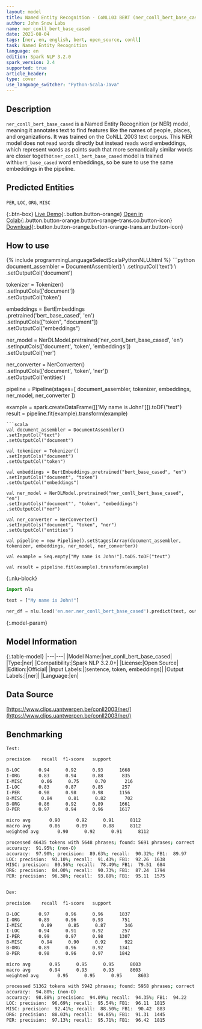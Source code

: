 ```yaml
---
layout: model
title: Named Entity Recognition - CoNLL03 BERT (ner_conll_bert_base_cased)
author: John Snow Labs
name: ner_conll_bert_base_cased
date: 2021-08-04
tags: [ner, en, english, bert, open_source, conll]
task: Named Entity Recognition
language: en
edition: Spark NLP 3.2.0
spark_version: 2.4
supported: true
article_header:
type: cover
use_language_switcher: "Python-Scala-Java"
---
```


## Description

`ner_conll_bert_base_cased` is a Named Entity Recognition (or NER) model, meaning it annotates text to find features like the names of people, places, and organizations. It was trained on the CoNLL 2003 text corpus. This NER model does not read words directly but instead reads word embeddings, which represent words as points such that more semantically similar words are closer together.`ner_conll_bert_base_cased` model is trained with`bert_base_cased` word embeddings, so be sure to use the same embeddings in the pipeline.

## Predicted Entities

`PER`, `LOC`, `ORG`, `MISC`

{:.btn-box}
[Live Demo](https://demo.johnsnowlabs.com/public/NER_EN){:.button.button-orange}
[Open in Colab](https://colab.research.google.com/github/JohnSnowLabs/spark-nlp-workshop/blob/master/tutorials/streamlit_notebooks/NER_EN.ipynb){:.button.button-orange.button-orange-trans.co.button-icon}
[Download](https://s3.amazonaws.com/auxdata.johnsnowlabs.com/public/models/ner_conll_bert_base_cased_en_3.2.0_2.4_1628079565109.zip){:.button.button-orange.button-orange-trans.arr.button-icon}

## How to use



<div class="tabs-box" markdown="1">
{% include programmingLanguageSelectScalaPythonNLU.html %}
```python
document_assembler = DocumentAssembler() \
.setInputCol('text') \
.setOutputCol('document')

tokenizer = Tokenizer() \
.setInputCols(['document']) \
.setOutputCol('token')

embeddings = BertEmbeddings\
.pretrained('bert_base_cased', 'en')\
.setInputCols(["token", "document"])\
.setOutputCol("embeddings")

ner_model = NerDLModel.pretrained('ner_conll_bert_base_cased', 'en') \
.setInputCols(['document', 'token', 'embeddings']) \
.setOutputCol('ner')

ner_converter = NerConverter() \
.setInputCols(['document', 'token', 'ner']) \
.setOutputCol('entities')

pipeline = Pipeline(stages=[
document_assembler, 
tokenizer,
embeddings,
ner_model,
ner_converter
])

example = spark.createDataFrame([['My name is John!']]).toDF("text")
result = pipeline.fit(example).transform(example)
```
```scala
val document_assembler = DocumentAssembler() 
.setInputCol("text") 
.setOutputCol("document")

val tokenizer = Tokenizer() 
.setInputCols("document") 
.setOutputCol("token")

val embeddings = BertEmbeddings.pretrained("bert_base_cased", "en")
.setInputCols("document", "token") 
.setOutputCol("embeddings")

val ner_model = NerDLModel.pretrained("ner_conll_bert_base_cased", "en") 
.setInputCols("document"', "token", "embeddings") 
.setOutputCol("ner")

val ner_converter = NerConverter() 
.setInputCols("document", "token", "ner") 
.setOutputCol("entities")

val pipeline = new Pipeline().setStages(Array(document_assembler, tokenizer, embeddings, ner_model, ner_converter))

val example = Seq.empty["My name is John!"].toDS.toDF("text")

val result = pipeline.fit(example).transform(example)
```

{:.nlu-block}
```python
import nlu

text = ["My name is John!"]

ner_df = nlu.load('en.ner.ner_conll_bert_base_cased').predict(text, output_level='token')
```
</div>

{:.model-param}
## Model Information

{:.table-model}
|---|---|
|Model Name:|ner_conll_bert_base_cased|
|Type:|ner|
|Compatibility:|Spark NLP 3.2.0+|
|License:|Open Source|
|Edition:|Official|
|Input Labels:|[sentence, token, embeddings]|
|Output Labels:|[ner]|
|Language:|en|

## Data Source

[https://www.clips.uantwerpen.be/conll2003/ner/](https://www.clips.uantwerpen.be/conll2003/ner/)

## Benchmarking

```bash
Test:

precision    recall  f1-score   support

B-LOC       0.94      0.92      0.93      1668
I-ORG       0.83      0.94      0.88       835
I-MISC       0.66      0.75      0.70       216
I-LOC       0.83      0.87      0.85       257
I-PER       0.98      0.98      0.98      1156
B-MISC       0.84      0.81      0.82       702
B-ORG       0.86      0.92      0.89      1661
B-PER       0.97      0.94      0.96      1617

micro avg       0.90      0.92      0.91      8112
macro avg       0.86      0.89      0.88      8112
weighted avg       0.90      0.92      0.91      8112

processed 46435 tokens with 5648 phrases; found: 5691 phrases; correct: 5101.
accuracy:  91.95%; (non-O)
accuracy:  97.90%; precision:  89.63%; recall:  90.32%; FB1:  89.97
LOC: precision:  93.10%; recall:  91.43%; FB1:  92.26  1638
MISC: precision:  80.56%; recall:  78.49%; FB1:  79.51  684
ORG: precision:  84.00%; recall:  90.73%; FB1:  87.24  1794
PER: precision:  96.38%; recall:  93.88%; FB1:  95.11  1575


Dev:

precision    recall  f1-score   support

B-LOC       0.97      0.96      0.96      1837
I-ORG       0.89      0.96      0.93       751
I-MISC       0.89      0.85      0.87       346
I-LOC       0.94      0.91      0.92       257
I-PER       0.99      0.97      0.98      1307
B-MISC       0.94      0.90      0.92       922
B-ORG       0.89      0.96      0.92      1341
B-PER       0.98      0.96      0.97      1842

micro avg       0.95      0.95      0.95      8603
macro avg       0.94      0.93      0.93      8603
weighted avg       0.95      0.95      0.95      8603

processed 51362 tokens with 5942 phrases; found: 5958 phrases; correct: 5606.
accuracy:  94.80%; (non-O)
accuracy:  98.88%; precision:  94.09%; recall:  94.35%; FB1:  94.22
LOC: precision:  96.69%; recall:  95.54%; FB1:  96.11  1815
MISC: precision:  92.41%; recall:  88.50%; FB1:  90.42  883
ORG: precision:  88.03%; recall:  94.85%; FB1:  91.31  1445
PER: precision:  97.13%; recall:  95.71%; FB1:  96.42  1815
```

